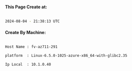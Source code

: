 
   
#### This Page Create at:

```bash

2024-08-04 - 21:38:13 UTC

```

#### Create By Machine:

```bash

Host Name : fv-az711-291

platform  : Linux-6.5.0-1025-azure-x86_64-with-glibc2.35

Ip Local  : 10.1.0.40

```

